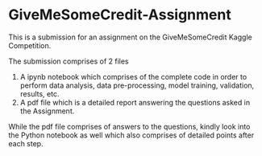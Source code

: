 # GiveMeSomeCredit-Assignment
This is a submission for an assignment on the GiveMeSomeCredit Kaggle Competition.

The submission comprises of 2 files

1. A ipynb notebook which comprises of the complete code in order to perform data analysis, data pre-processing, model training, validation, results, etc.
2. A pdf file which is a detailed report answering the questions asked in the Assignment.

While the pdf file comprises of answers to the questions, kindly look into the Python notebook as well which also comprises of detailed points after each step.
